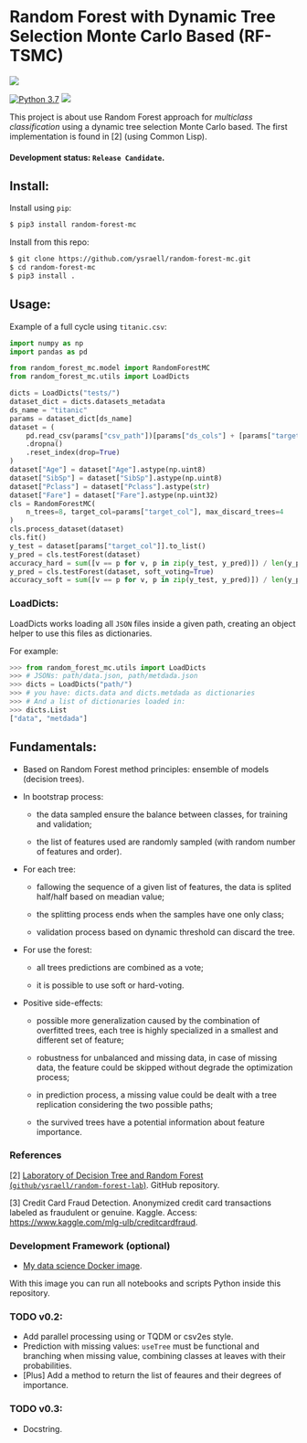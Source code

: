 # Random Forest with Dynamic Tree Selection Monte Carlo Based (RF-TSMC)
![](forest.png)

[![Python 3.7](https://img.shields.io/badge/Python->=3.7-gree.svg)](https://www.python.org/downloads/release/python-370/)
![](https://img.shields.io/badge/Coverage-100%25-green)

This project is about use Random Forest approach for *multiclass classification* using a dynamic tree selection Monte Carlo based. The first implementation is found in [2] (using Common Lisp).

#### Development status: `Release Candidate`.

## Install:

Install using `pip`:

```bash
$ pip3 install random-forest-mc
```

Install from this repo:

```bash
$ git clone https://github.com/ysraell/random-forest-mc.git
$ cd random-forest-mc
$ pip3 install .
```

## Usage:

Example of a full cycle using `titanic.csv`:

```python
import numpy as np
import pandas as pd

from random_forest_mc.model import RandomForestMC
from random_forest_mc.utils import LoadDicts

dicts = LoadDicts("tests/")
dataset_dict = dicts.datasets_metadata
ds_name = "titanic"
params = dataset_dict[ds_name]
dataset = (
    pd.read_csv(params["csv_path"])[params["ds_cols"] + [params["target_col"]]]
    .dropna()
    .reset_index(drop=True)
)
dataset["Age"] = dataset["Age"].astype(np.uint8)
dataset["SibSp"] = dataset["SibSp"].astype(np.uint8)
dataset["Pclass"] = dataset["Pclass"].astype(str)
dataset["Fare"] = dataset["Fare"].astype(np.uint32)
cls = RandomForestMC(
    n_trees=8, target_col=params["target_col"], max_discard_trees=4
)
cls.process_dataset(dataset)
cls.fit()
y_test = dataset[params["target_col"]].to_list()
y_pred = cls.testForest(dataset)
accuracy_hard = sum([v == p for v, p in zip(y_test, y_pred)]) / len(y_pred)
y_pred = cls.testForest(dataset, soft_voting=True)
accuracy_soft = sum([v == p for v, p in zip(y_test, y_pred)]) / len(y_pred)
```

### LoadDicts:

LoadDicts works loading all `JSON` files inside a given path, creating an object helper to use this files as dictionaries.

For example:
```python
>>> from random_forest_mc.utils import LoadDicts
>>> # JSONs: path/data.json, path/metdada.json
>>> dicts = LoadDicts("path/")
>>> # you have: dicts.data and dicts.metdada as dictionaries
>>> # And a list of dictionaries loaded in:
>>> dicts.List
["data", "metdada"]
```

## Fundamentals:

- Based on Random Forest method principles: ensemble of models (decision trees).

- In bootstrap process:

    - the data sampled ensure the balance between classes, for training and validation;

    - the list of features used are randomly sampled (with random number of features and order).

- For each tree:

    - fallowing the sequence of a given list of features, the data is splited half/half based on meadian value;

    - the splitting process ends when the samples have one only class;

    - validation process based on dynamic threshold can discard the tree.

- For use the forest:

    - all trees predictions are combined as a vote;

    - it is possible to use soft or hard-voting.

- Positive side-effects:

    - possible more generalization caused by the combination of overfitted trees, each tree is highly specialized in a smallest and different set of feature;

    - robustness for unbalanced and missing data, in case of missing data, the feature could be skipped without degrade the optimization process;

    - in prediction process, a missing value could be dealt with a tree replication considering the two possible paths;

    - the survived trees have a potential information about feature importance.

### References

[2] [Laboratory of Decision Tree and Random Forest (`github/ysraell/random-forest-lab`)](https://github.com/ysraell/random-forest-lab). GitHub repository.

[3] Credit Card Fraud Detection. Anonymized credit card transactions labeled as fraudulent or genuine. Kaggle. Access: <https://www.kaggle.com/mlg-ulb/creditcardfraud>.

### Development Framework (optional)

- [My data science Docker image](https://github.com/ysraell/my-ds).

With this image you can run all notebooks and scripts Python inside this repository.

### TODO v0.2:

- Add parallel processing using or TQDM or csv2es style.
- Prediction with missing values: `useTree` must be functional and branching when missing value, combining classes at leaves with their probabilities.
- [Plus] Add a method to return the list of feaures and their degrees of importance.

### TODO v0.3:

- Docstring.
